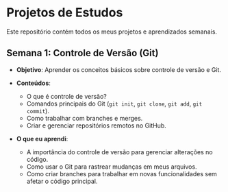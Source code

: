 # Projetos de Estudos

Este repositório contém todos os meus projetos e aprendizados semanais.

## Semana 1: Controle de Versão (Git)

- **Objetivo**: Aprender os conceitos básicos sobre controle de versão e Git.
- **Conteúdos**:
  - O que é controle de versão?
  - Comandos principais do Git (`git init`, `git clone`, `git add`, `git commit`).
  - Como trabalhar com branches e merges.
  - Criar e gerenciar repositórios remotos no GitHub.

- **O que eu aprendi**:
  - A importância do controle de versão para gerenciar alterações no código.
  - Como usar o Git para rastrear mudanças em meus arquivos.
  - Como criar branches para trabalhar em novas funcionalidades sem afetar o código principal.
